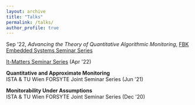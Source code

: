 ```yaml
---
layout: archive
title: "Talks"
permalink: /talks/
author_profile: true
---
```


Sep '22, *Advancing the Theory of Quantitative Algorithmic Monitoring*, [FBK Embedded Systems Seminar Series](https://es.fbk.eu/)

[It-Matters Seminar Series](http://itmatters.imtlucca.it/) (Apr '22)

**Quantitative and Approximate Monitoring**\
ISTA & TU Wien FORSYTE Joint Seminar Series (Jun '21)

**Monitorability Under Assumptions**\
ISTA & TU Wien FORSYTE Joint Seminar Series (Dec '20)